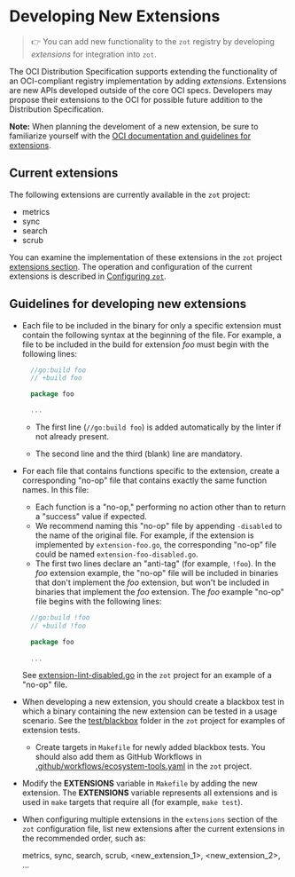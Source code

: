 # Developing New Extensions

> :point_right: You can add new functionality to the `zot` registry by developing *extensions* for integration into `zot`.

The OCI Distribution Specification supports extending the functionality of an OCI-compliant registry implementation by adding *extensions*. Extensions are new APIs developed outside of the core OCI specs. Developers may propose their extensions to the OCI for possible future addition to the Distribution Specification.

**Note:** When planning the develoment of a new extension, be sure to familiarize yourself with the [OCI documentation and guidelines for extensions](https://github.com/opencontainers/distribution-spec/tree/main/extensions).


## Current extensions

The following extensions are currently available in the `zot` project: 

- metrics
- sync
- search
- scrub

You can examine the implementation of these extensions in the `zot` project [extensions section](https://github.com/project-zot/zot/tree/main/pkg/extensions). The operation and configuration of the current extensions is described in [Configuring `zot`](../admin-guide/admin-configuration.md).


## Guidelines for developing new extensions

* Each file to be included in the binary for only a specific extension must contain the following syntax at the beginning of the file. For example, a file to be included in the build for extension *foo* must begin with the following lines:

  ```go
    //go:build foo
    // +build foo

    package foo

    ...
  ```

    - The first line (`//go:build foo`) is added automatically by the linter if not already present.

    - The second line and the third (blank) line are mandatory.

- For each file that contains functions specific to the extension, create a corresponding "no-op" file that contains exactly the same function names. In this file:
 
    - Each function is a "no-op," performing no action other than to return a "success" value if expected.
    - We recommend naming this "no-op" file by appending `-disabled` to the name of the original file. For example, if the extension is implemented by `extension-foo.go`, the corresponding "no-op" file could be named `extension-foo-disabled.go`.
    - The first two lines declare an "anti-tag" (for example, `!foo`). In the *foo* extension example, the "no-op" file will be included in binaries that don't implement the *foo* extension, but won't be included in binaries that implement the *foo* extension.  The *foo* example "no-op" file begins with the following lines:

  ```go
    //go:build !foo
    // +build !foo

    package foo
    
    ...
  ```
    See [extension-lint-disabled.go](https://github.com/project-zot/zot/blob/main/pkg/extensions/lint/lint-disabled.go) in the `zot` project for an example of a "no-op" file.

- When developing a new extension, you should create a blackbox test in which a binary containing the new extension can be tested in a usage scenario. See the [test/blackbox](https://github.com/project-zot/zot/tree/main/test/blackbox) folder in the `zot` project for examples of extension tests.

    - Create targets in `Makefile` for newly added blackbox tests. You should also add them as GitHub Workflows in [.github/workflows/ecosystem-tools.yaml](https://github.com/project-zot/zot/blob/main/.github/workflows/ecosystem-tools.yaml) in the `zot` project.

- Modify the **EXTENSIONS** variable in `Makefile` by adding the new extension. The **EXTENSIONS** variable represents all extensions and is used in `make` targets that require all (for example, `make test`).

- When configuring multiple extensions in the `extensions` section of the `zot` configuration file, list new extensions after the current extensions in the recommended order, such as:

    metrics, sync, search, scrub, <new_extension_1>, <new_extension_2>, ...
